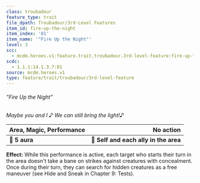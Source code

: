 ```yaml
---
class: troubadour
feature_type: trait
file_dpath: Troubadour/3rd-Level Features
item_id: fire-up-the-night
item_index: '01'
item_name: '"Fire Up the Night"'
level: 3
scc:
  - mcdm.heroes.v1:feature.trait.troubadour.3rd-level-feature:fire-up-the-night
scdc:
  - 1.1.1:14.1.3.7:01
source: mcdm.heroes.v1
type: feature/trait/troubadour/3rd-level-feature
---
```


###### "Fire Up the Night"

*Maybe you and I ♪ We can still bring the light!♪*

| **Area, Magic, Performance** |                         **No action** |
| ---------------------------- | ------------------------------------: |
| **📏 5 aura**                | **🎯 Self and each ally in the area** |

**Effect:** While this performance is active, each target who starts their turn in the area doesn't take a bane on strikes against creatures with concealment. Once during their turn, they can search for hidden creatures as a free maneuver (see Hide and Sneak in Chapter 9: Tests).
